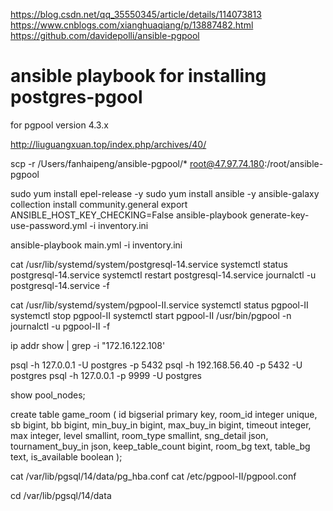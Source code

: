 https://blog.csdn.net/qq_35550345/article/details/114073813
https://www.cnblogs.com/xianghuaqiang/p/13887482.html
https://github.com/davidepolli/ansible-pgpool
# ansible playbook for installing postgres-pgool
for pgpool version 4.3.x

http://liuguangxuan.top/index.php/archives/40/

scp -r /Users/fanhaipeng/ansible-pgpool/* root@47.97.74.180:/root/ansible-pgpool

sudo yum install epel-release -y
sudo yum install ansible -y
ansible-galaxy collection install community.general
export ANSIBLE_HOST_KEY_CHECKING=False
ansible-playbook generate-key-use-password.yml  -i inventory.ini

ansible-playbook main.yml -i inventory.ini


cat /usr/lib/systemd/system/postgresql-14.service
systemctl status postgresql-14.service
systemctl restart postgresql-14.service
journalctl -u postgresql-14.service -f

cat /usr/lib/systemd/system/pgpool-II.service
systemctl status pgpool-II
systemctl stop pgpool-II
systemctl start pgpool-II
/usr/bin/pgpool -n
journalctl -u pgpool-II -f



 ip addr show | grep -i "172.16.122.108'

 psql -h 127.0.0.1 -U postgres -p 5432
 psql -h 192.168.56.40 -p 5432 -U postgres
 psql -h 127.0.0.1 -p 9999 -U postgres

 show pool_nodes;


 create table game_room
 (
     id                bigserial
         primary key,
     room_id           integer
         unique,
     sb                bigint,
     bb                bigint,
     min_buy_in        bigint,
     max_buy_in        bigint,
     timeout           integer,
     max               integer,
     level             smallint,
     room_type         smallint,
     sng_detail        json,
     tournament_buy_in json,
     keep_table_count  bigint,
     room_bg           text,
     table_bg          text,
     is_available      boolean
 );



 cat /var/lib/pgsql/14/data/pg_hba.conf
 cat /etc/pgpool-II/pgpool.conf


cd /var/lib/pgsql/14/data
